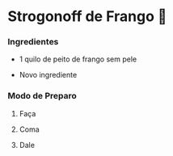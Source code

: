 # Strogonoff de Frango :chicken:

### Ingredientes

- 1 quilo de peito de frango sem pele

- Novo ingrediente



### Modo de Preparo

1. Faça

2. Coma

3. Dale


